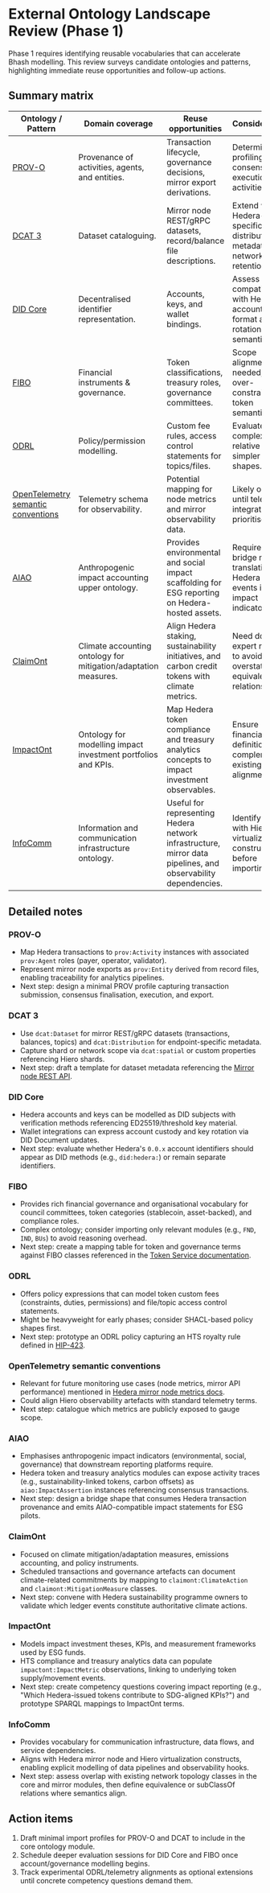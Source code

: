 # External Ontology Landscape Review (Phase 1)

Phase 1 requires identifying reusable vocabularies that can accelerate Bhash modelling.  This review surveys candidate ontologies and patterns, highlighting immediate reuse opportunities and follow-up actions.

## Summary matrix

| Ontology / Pattern | Domain coverage | Reuse opportunities | Considerations |
| ------------------ | --------------- | ------------------- | --------------- |
| [PROV-O](https://www.w3.org/TR/prov-o/) | Provenance of activities, agents, and entities. | Transaction lifecycle, governance decisions, mirror export derivations. | Determine profiling for consensus vs execution activities. |
| [DCAT 3](https://www.w3.org/TR/vocab-dcat-3/) | Dataset cataloguing. | Mirror node REST/gRPC datasets, record/balance file descriptions. | Extend with Hedera-specific distribution metadata (e.g., network, retention). |
| [DID Core](https://www.w3.org/TR/did-core/) | Decentralised identifier representation. | Accounts, keys, and wallet bindings. | Assess compatibility with Hedera account ID format and key rotation semantics. |
| [FIBO](https://spec.edmcouncil.org/fibo/) | Financial instruments & governance. | Token classifications, treasury roles, governance committees. | Scope alignment needed; avoid over-constraining token semantics. |
| [ODRL](https://www.w3.org/TR/odrl-model/) | Policy/permission modelling. | Custom fee rules, access control statements for topics/files. | Evaluate complexity relative to simpler policy shapes. |
| [OpenTelemetry semantic conventions](https://opentelemetry.io/docs/specs/semconv/) | Telemetry schema for observability. | Potential mapping for node metrics and mirror observability data. | Likely optional until telemetry integration is prioritised. |
| [AIAO](https://datadudes.xyz/aiao) | Anthropogenic impact accounting upper ontology. | Provides environmental and social impact scaffolding for ESG reporting on Hedera-hosted assets. | Requires bridge module translating Hedera service events into impact indicators. |
| [ClaimOnt](https://datadudes.xyz/claimont) | Climate accounting ontology for mitigation/adaptation measures. | Align Hedera staking, sustainability initiatives, and carbon credit tokens with climate metrics. | Need domain expert review to avoid overstating equivalence relationships. |
| [ImpactOnt](https://datadudes.xyz/impactont) | Ontology for modelling impact investment portfolios and KPIs. | Map Hedera token compliance and treasury analytics concepts to impact investment observables. | Ensure financial definitions complement existing FIBO alignments. |
| [InfoComm](https://datadudes.xyz/infocomm) | Information and communication infrastructure ontology. | Useful for representing Hedera network infrastructure, mirror data pipelines, and observability dependencies. | Identify overlap with Hiero virtualization constructs before importing. |

## Detailed notes

### PROV-O

* Map Hedera transactions to `prov:Activity` instances with associated `prov:Agent` roles (payer, operator, validator).
* Represent mirror node exports as `prov:Entity` derived from record files, enabling traceability for analytics pipelines.
* Next step: design a minimal PROV profile capturing transaction submission, consensus finalisation, execution, and export.

### DCAT 3

* Use `dcat:Dataset` for mirror REST/gRPC datasets (transactions, balances, topics) and `dcat:Distribution` for endpoint-specific metadata.
* Capture shard or network scope via `dcat:spatial` or custom properties referencing Hiero shards.
* Next step: draft a template for dataset metadata referencing the [Mirror node REST API](https://docs.hedera.com/hedera/mirror-node/sdks-and-apis/rest-api).

### DID Core

* Hedera accounts and keys can be modelled as DID subjects with verification methods referencing ED25519/threshold key material.
* Wallet integrations can express account custody and key rotation via DID Document updates.
* Next step: evaluate whether Hedera's `0.0.x` account identifiers should appear as DID methods (e.g., `did:hedera:`) or remain separate identifiers.

### FIBO

* Provides rich financial governance and organisational vocabulary for council committees, token categories (stablecoin, asset-backed), and compliance roles.
* Complex ontology; consider importing only relevant modules (e.g., `FND`, `IND`, `BUs`) to avoid reasoning overhead.
* Next step: create a mapping table for token and governance terms against FIBO classes referenced in the [Token Service documentation](https://docs.hedera.com/hedera/sdks-and-apis/token-service/introduction).

### ODRL

* Offers policy expressions that can model token custom fees (constraints, duties, permissions) and file/topic access control statements.
* Might be heavyweight for early phases; consider SHACL-based policy shapes first.
* Next step: prototype an ODRL policy capturing an HTS royalty rule defined in [HIP-423](https://hips.hedera.com/hip/hip-423).

### OpenTelemetry semantic conventions

* Relevant for future monitoring use cases (node metrics, mirror API performance) mentioned in [Hedera mirror node metrics docs](https://docs.hedera.com/hedera/mirror-node/architecture/metrics).
* Could align Hiero observability artefacts with standard telemetry terms.
* Next step: catalogue which metrics are publicly exposed to gauge scope.

### AIAO

* Emphasises anthropogenic impact indicators (environmental, social, governance) that downstream reporting platforms require.
* Hedera token and treasury analytics modules can expose activity traces (e.g., sustainability-linked tokens, carbon offsets) as `aiao:ImpactAssertion` instances referencing consensus transactions.
* Next step: design a bridge shape that consumes Hedera transaction provenance and emits AIAO-compatible impact statements for ESG pilots.

### ClaimOnt

* Focused on climate mitigation/adaptation measures, emissions accounting, and policy instruments.
* Scheduled transactions and governance artefacts can document climate-related commitments by mapping to `claimont:ClimateAction` and `claimont:MitigationMeasure` classes.
* Next step: convene with Hedera sustainability programme owners to validate which ledger events constitute authoritative climate actions.

### ImpactOnt

* Models impact investment theses, KPIs, and measurement frameworks used by ESG funds.
* HTS compliance and treasury analytics data can populate `impactont:ImpactMetric` observations, linking to underlying token supply/movement events.
* Next step: create competency questions covering impact reporting (e.g., "Which Hedera-issued tokens contribute to SDG-aligned KPIs?") and prototype SPARQL mappings to ImpactOnt terms.

### InfoComm

* Provides vocabulary for communication infrastructure, data flows, and service dependencies.
* Aligns with Hedera mirror node and Hiero virtualization constructs, enabling explicit modelling of data pipelines and observability hooks.
* Next step: assess overlap with existing network topology classes in the core and mirror modules, then define equivalence or subClassOf relations where semantics align.

## Action items

1. Draft minimal import profiles for PROV-O and DCAT to include in the core ontology module.
2. Schedule deeper evaluation sessions for DID Core and FIBO once account/governance modelling begins.
3. Track experimental ODRL/telemetry alignments as optional extensions until concrete competency questions demand them.
